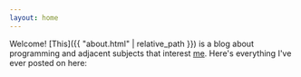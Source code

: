 ```yaml
---
layout: home
---
```


Welcome! [This]({{ "about.html" | relative_path }}) is a blog about programming and adjacent subjects that interest [me](https://noahdoersing.com). Here's everything I've ever posted on here:
